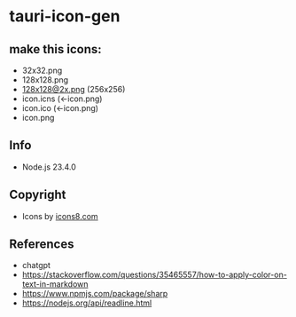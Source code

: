# tauri-icon-gen

## make this icons:
- 32x32.png
- 128x128.png
- 128x128@2x.png (256x256)
- icon.icns (←icon.png)
- icon.ico (←icon.png)
- icon.png

## Info
- Node.js 23.4.0

## Copyright
- Icons by <a href="https://icons8.com/icons">icons8.com</a>

## References
- chatgpt
- https://stackoverflow.com/questions/35465557/how-to-apply-color-on-text-in-markdown
- https://www.npmjs.com/package/sharp
- https://nodejs.org/api/readline.html